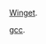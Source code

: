 [Winget][].

[gcc][].


[Winget]:https://aka.ms/getwinget
[Gcc]:https://github.com/mmozeiko/build-gcc-mingw/releases
